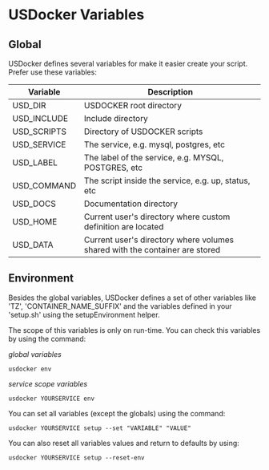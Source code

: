 # USDocker Variables

## Global

USDocker defines several variables for make it easier create your
script. Prefer use these variables:

| Variable       | Description               |
|----------------|---------------------------|
| USD_DIR        | USDOCKER root directory   |
| USD_INCLUDE    | Include directory         |
| USD_SCRIPTS    | Directory of USDOCKER scripts |
| USD_SERVICE    | The service, e.g. mysql, postgres, etc |
| USD_LABEL      | The label of the service, e.g. MYSQL, POSTGRES, etc |
| USD_COMMAND    | The script inside the service, e.g. up, status, etc |
| USD_DOCS       | Documentation directory  |
| USD_HOME       | Current user's directory where custom definition are located |
| USD_DATA       | Current user's directory where volumes shared with the container are stored  |

## Environment

Besides the global variables, USDocker defines a set of other variables like 'TZ', 
'CONTAINER_NAME_SUFFIX' and the variables defined in your 'setup.sh' using the setupEnvironment helper. 

The scope of this variables is only on run-time. You can check this variables by using the command:

*global variables*

```
usdocker env
```

*service scope variables*

```
usdocker YOURSERVICE env
```

You can set all variables (except the globals) using the command:

```
usdocker YOURSERVICE setup --set "VARIABLE" "VALUE"
```

You can also reset all variables values and return to defaults by using: 

```
usdocker YOURSERVICE setup --reset-env
```






